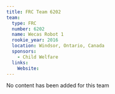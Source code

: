 ```yaml
---
title: FRC Team 6202
team:
  type: FRC
  number: 6202
  name: Wecas Robot 1
  rookie_year: 2016
  location: Windsor, Ontario, Canada
  sponsors:
    - Child Welfare
  links:
    Website: 
---
```

No content has been added for this team
